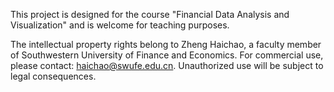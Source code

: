This project is designed for the course "Financial Data Analysis and Visualization" and is welcome for teaching purposes. 

The intellectual property rights belong to Zheng Haichao, a faculty member of Southwestern University of Finance and Economics. For commercial use, please contact: [haichao@swufe.edu.cn](mailto:haichao@swufe.edu.cn). Unauthorized use will be subject to legal consequences.
